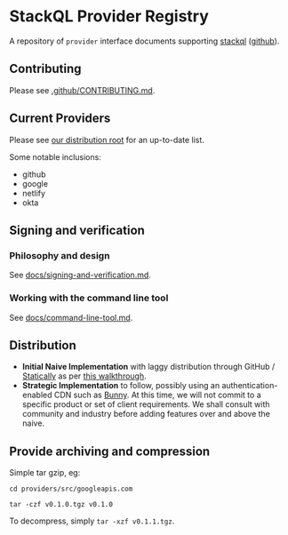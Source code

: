 
# StackQL Provider Registry

A repository of `provider` interface documents supporting [stackql](https://stackql.io/) ([github](https://github.com/stackql/stackql)). 

## Contributing

Please see [.github/CONTRIBUTING.md](/.github/CONTRIBUTING.md).

## Current Providers

Please see [our distribution root](/providers/dist) for an up-to-date list.

Some notable inclusions:

- github
- google
- netlify
- okta

## Signing and verification

### Philosophy and design

See [docs/signing-and-verification.md](/docs/signing-and-verification.md).


### Working with the command line tool

See [docs/command-line-tool.md](/docs/command-line-tool.md).

## Distribution

- **Initial Naive Implementation** with laggy distribution through GitHub / [Statically](https://statically.io/) as per [this walkthrough](https://blog.mergify.com/how-to-serve-static-files-from-github/).
- **Strategic Implementation** to follow, possibly using an authentication-enabled CDN such as [Bunny](https://bunny.net/solutions/software-distribution).  At this time, we will not commit to a specific product or set of client requirements.  We shall consult with community and industry before adding features over and above the naive.

## Provide archiving and compression

Simple tar gzip, eg:

```
cd providers/src/googleapis.com

tar -czf v0.1.0.tgz v0.1.0
```

To decompress, simply `tar -xzf v0.1.1.tgz`.
